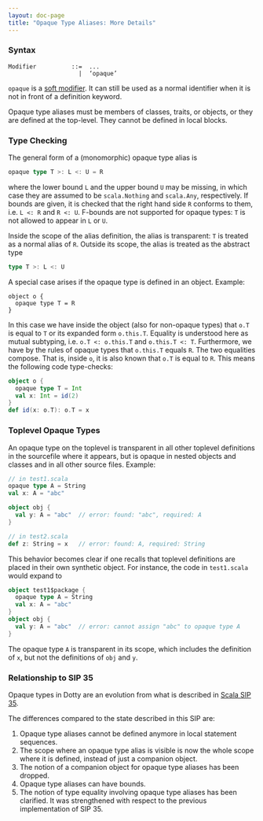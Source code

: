 ```yaml
---
layout: doc-page
title: "Opaque Type Aliases: More Details"
---
```


### Syntax

```
Modifier          ::=  ...
                    |  ‘opaque’
```
`opaque` is a [soft modifier](../soft-modifier.md). It can still be used as a normal identifier when it is not in front of a definition keyword.

Opaque type aliases must be members of classes, traits, or objects, or they are defined
at the top-level. They cannot be defined in local blocks.

### Type Checking

The general form of a (monomorphic) opaque type alias is
```scala
opaque type T >: L <: U = R
```
where the lower bound `L` and the upper bound `U` may be missing, in which case they are assumed to be `scala.Nothing` and `scala.Any`, respectively. If bounds are given, it is checked that the right hand side `R` conforms to them, i.e. `L <: R` and `R <: U`. F-bounds are not supported for opaque types: `T` is not allowed to appear in `L` or `U`.

Inside the scope of the alias definition, the alias is transparent: `T` is treated
as a normal alias of `R`. Outside its scope, the alias is treated as the abstract type
```scala
type T >: L <: U
```
A special case arises if the opaque type is defined in an object. Example:
```
object o {
  opaque type T = R
}
```
In this case we have inside the object (also for non-opaque types) that `o.T` is equal to
`T` or its expanded form `o.this.T`. Equality is understood here as mutual subtyping, i.e.
`o.T <: o.this.T` and `o.this.T <: T`. Furthermore, we have by the rules of opaque types
that `o.this.T` equals `R`. The two equalities compose. That is, inside `o`, it is
also known that `o.T` is equal to `R`. This means the following code type-checks:
```scala
object o {
  opaque type T = Int
  val x: Int = id(2)
}
def id(x: o.T): o.T = x
```

### Toplevel Opaque Types

An opaque type on the toplevel is transparent in all other toplevel definitions in the sourcefile where it appears, but is opaque in nested
objects and classes and in all other source files. Example:
```scala
// in test1.scala
opaque type A = String
val x: A = "abc"

object obj {
  val y: A = "abc"  // error: found: "abc", required: A
}

// in test2.scala
def z: String = x   // error: found: A, required: String
```
This behavior becomes clear if one recalls that toplevel definitions are placed in their own synthetic object. For instance, the code in `test1.scala` would expand to
```scala
object test1$package {
  opaque type A = String
  val x: A = "abc"
}
object obj {
  val y: A = "abc"  // error: cannot assign "abc" to opaque type A
}
```
The opaque type `A` is transparent in its scope, which includes the definition of `x`, but not the definitions of `obj` and `y`.


### Relationship to SIP 35

Opaque types in Dotty are an evolution from what is described in
[Scala SIP 35](https://docs.scala-lang.org/sips/opaque-types.html).

The differences compared to the state described in this SIP are:

 1. Opaque type aliases cannot be defined anymore in local statement sequences.
 2. The scope where an opaque type alias is visible is now the whole scope where
    it is defined, instead of just a companion object.
 3. The notion of a companion object for opaque type aliases has been dropped.
 4. Opaque type aliases can have bounds.
 5. The notion of type equality involving opaque type aliases has been clarified. It was
    strengthened with respect to the previous implementation of SIP 35.

